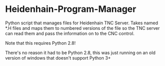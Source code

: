 # Heidenhain-Program-Manager

Python script that manages files for Heidenhain TNC Server.
Takes named *.H files and maps them to numbered versions of the file so the TNC server can read them and pass the information on to the CNC control.

Note that this requires Python 2.8!

There's no reason it had to be Python 2.8, this was just running on an old version of windows that doesn't support Python 3+
